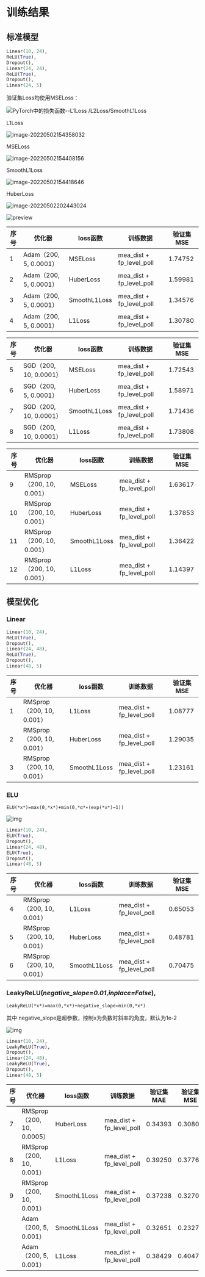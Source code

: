 # 训练结果

## 标准模型

```python
Linear(10, 24),
ReLU(True),
Dropout(),
Linear(24, 24),
ReLU(True),
Dropout(),
Linear(24, 5)
```

验证集Loss均使用MSELoss：

![PyTorch中的损失函数--L1Loss /L2Loss/SmoothL1Loss](%E8%AE%AD%E7%BB%83%E7%BB%93%E6%9E%9C.assets/v2-74cfddfdeb9a13afc3c2f8a3d0a20fd9_1440w.jpg)

L1Loss

![image-20220502154358032](%E8%AE%AD%E7%BB%83%E7%BB%93%E6%9E%9C.assets/image-20220502154358032.png)

MSELoss

![image-20220502154408156](%E8%AE%AD%E7%BB%83%E7%BB%93%E6%9E%9C.assets/image-20220502154408156.png)

SmoothL1Loss

![image-20220502154418646](%E8%AE%AD%E7%BB%83%E7%BB%93%E6%9E%9C.assets/image-20220502154418646.png)

HuberLoss

![image-20220502202443024](%E8%AE%AD%E7%BB%83%E7%BB%93%E6%9E%9C.assets/image-20220502202443024.png)

![preview](%E8%AE%AD%E7%BB%83%E7%BB%93%E6%9E%9C.assets/v2-68de6203f87d93fe9134c7c89745a31d_r.jpg)

| 序号 | 优化器                 | loss函数     | 训练数据                 | 验证集MSE |
| ---- | ---------------------- | ------------ | ------------------------ | --------- |
| 1    | Adam（200, 5, 0.0001） | MSELoss      | mea_dist + fp_level_poll | 1.74752   |
| 2    | Adam（200, 5, 0.0001） | HuberLoss    | mea_dist + fp_level_poll | 1.59981   |
| 3    | Adam（200, 5, 0.0001） | SmoothL1Loss | mea_dist + fp_level_poll | 1.34576   |
| 4    | Adam（200, 5, 0.0001） | L1Loss       | mea_dist + fp_level_poll | 1.30780   |

| 序号 | 优化器                 | loss函数     | 训练数据                 | 验证集MSE |
| ---- | ---------------------- | ------------ | ------------------------ | --------- |
| 5    | SGD（200, 10, 0.0001） | MSELoss      | mea_dist + fp_level_poll | 1.72543   |
| 6    | SGD（200, 5, 0.0001）  | HuberLoss    | mea_dist + fp_level_poll | 1.58971   |
| 7    | SGD（200, 10, 0.0001） | SmoothL1Loss | mea_dist + fp_level_poll | 1.71436   |
| 8    | SGD（200, 10, 0.0001） | L1Loss       | mea_dist + fp_level_poll | 1.73808   |

| 序号 | 优化器                    | loss函数     | 训练数据                 | 验证集MSE |
| ---- | ------------------------- | ------------ | ------------------------ | --------- |
| 9    | RMSprop（200, 10, 0.001） | MSELoss      | mea_dist + fp_level_poll | 1.63617   |
| 10   | RMSprop（200, 10, 0.001） | HuberLoss    | mea_dist + fp_level_poll | 1.37853   |
| 11   | RMSprop（200, 10, 0.001） | SmoothL1Loss | mea_dist + fp_level_poll | 1.36422   |
| 12   | RMSprop（200, 10, 0.001） | L1Loss       | mea_dist + fp_level_poll | 1.14397   |

## 模型优化

### Linear

```python
Linear(10, 24),
ReLU(True),
Dropout(),
Linear(24, 48),
ReLU(True),
Dropout(),
Linear(48, 5)
```

| 序号 | 优化器                    | loss函数     | 训练数据                 | 验证集MSE |
| ---- | ------------------------- | ------------ | ------------------------ | --------- |
| 1    | RMSprop（200, 10, 0.001） | L1Loss       | mea_dist + fp_level_poll | 1.08777   |
| 2    | RMSprop（200, 10, 0.001） | HuberLoss    | mea_dist + fp_level_poll | 1.29035   |
| 3    | RMSprop（200, 10, 0.001） | SmoothL1Loss | mea_dist + fp_level_poll | 1.23161   |

### ELU

```ELU(*x*)=max(0,*x*)+min(0,*α*∗(exp(*x*)−1))```

![img](%E8%AE%AD%E7%BB%83%E7%BB%93%E6%9E%9C.assets/v2-a3ce810bc57b6128063a94864bf8a0fe_720w.jpg)

```python
Linear(10, 24),
ELU(True),
Dropout(),
Linear(24, 48),
ELU(True),
Dropout(),
Linear(48, 5)
```

| 序号 | 优化器                    | loss函数     | 训练数据                 | 验证集MSE |
| ---- | ------------------------- | ------------ | ------------------------ | --------- |
| 4    | RMSprop（200, 10, 0.001） | L1Loss       | mea_dist + fp_level_poll | 0.65053   |
| 5    | RMSprop（200, 10, 0.001） | HuberLoss    | mea_dist + fp_level_poll | 0.48781   |
| 6    | RMSprop（200, 10, 0.001） | SmoothL1Loss | mea_dist + fp_level_poll | 0.70475   |

### LeakyReLU(*negative_slope=0.01*,*inplace=False*),

```LeakyReLU(*x*)=max(0,*x*)+negative_slope∗min(0,*x*)```

其中 negative_slope是超参数，控制x为负数时斜率的角度，默认为1e-2

![img](%E8%AE%AD%E7%BB%83%E7%BB%93%E6%9E%9C.assets/v2-762363419c7631b69f0bf85fb35d2d10_720w.jpg)

```python
Linear(10, 24),
LeakyReLU(True),
Dropout(),
Linear(24, 48),
LeakyReLU(True),
Dropout(),
Linear(48, 5)
```

| 序号 | 优化器                     | loss函数     | 训练数据                 | 验证集MAE | 验证集MSE | 验证集MAPE |
| ---- | -------------------------- | ------------ | ------------------------ | --------- | --------- | ---------- |
| 7    | RMSprop（200, 10, 0.0005） | HuberLoss    | mea_dist + fp_level_poll | 0.34393   | 0.30803   | 15.20403 % |
| 8    | RMSprop（200, 10, 0.001）  | L1Loss       | mea_dist + fp_level_poll | 0.39250   | 0.37763   | 16.49487 % |
| 9    | RMSprop（200, 10, 0.001）  | SmoothL1Loss | mea_dist + fp_level_poll | 0.37238   | 0.32709   | 15.67859 % |
|      | Adam（200, 5, 0.001）      | SmoothL1Loss | mea_dist + fp_level_poll | 0.32651   | 0.23275   | 14.03000 % |
|      | Adam（200, 5, 0.001）      | L1Loss       | mea_dist + fp_level_poll | 0.38429   | 0.40475   | 15.54000 % |

